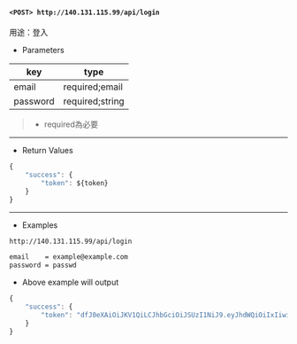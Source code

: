 #### `<POST> http://140.131.115.99/api/login`

用途：登入

* Parameters

|key     |type           |
|--------|---------------|
|email   |required;email |
|password|required;string|

>* required為必要

---

* Return Values

```js
{
    "success": {
        "token": ${token}
    }
}
```

---

* Examples

``` html
http://140.131.115.99/api/login

email    = example@example.com
password = passwd
```

* Above example will output

```javascript   
{
    "success": {
        "token": "dfJ0eXAiOiJKV1QiLCJhbGciOiJSUzI1NiJ9.eyJhdWQiOiIxIiwianRpIjoiMzVmNTZiZWRlZGUyNTI2OWMyZmE1NDc1MTc2YmNiOGNkNTc5NDliMjQwYTQwM2EwZmJjN2JlNjBlMTYwZGNjNmFkMzAxYTFjMzQ0NzY1M2YiLCJpYXQiOjE2MDAzNTAzMDcsIm5iZiI6MTYwMDM1MDMwNywiZXhwIjoxNjMxODg2MzA3LCJzdWIiOiIyIiwic2NvcGVzIjpbXX0.mAlO5KkW7lA-UQnQnpODYa8PmC4V8xkiK8sfT2ZVkYgn46vMhCzG7AztnO5QaVaUAv0Ci-idDm4i_-OblkH71q4TcfLZ3PpMb_dzrtX7zj90Lu5Md8m5lQFqMOM97dewqk5-1AzsLqz5r2lry70m5jNaEFuDxD8lGeaQ7HwqcQ6kItIecF1cxtjLEvkFZvt8eyDZILLD7DKcKLV13uIErEkK5HMqnHIOIihyFqSSrFBU9BxjBbkIg4at8QMPwSUAYtL0iX8gF07H-FTScN-GlPvCpBuiFyTYdLo1Up1smZBpn_N6X2okAqmAa4pWK9Hx47lihffEoQq3RCyosVRq2K9DQJ4zoitJN5vYvBOm96spUWISIcuAsp-fzh90--gHYQOC5Uxs_5txjh6yeKc8UGgVh8ePRV9ii72gn6ECy6llqPa-3_ZEj0WZVSPsape1PK3Qp_rSJY_Q0z0WpR6fquC8AJq7KegkgoPk_zCuaUGBw6A5y6ZLHM0XRR2tOfD1PsPVERoW7mWc-aRNnDgIynNjjWi-3H3_he-G7RJQgO8lUUkiGgaxfj8dyIlQ3yO_qUOVgRKOLH_ejqqlfOvqadCz6zML0BtaWiB62DGSl1ywhIFU59klxaHhHvDGLFL5DoAj7-Bmz7IiKApFXI2ZtXfxp3RAU8inMggdP7pSfjVU"
    }
}
```